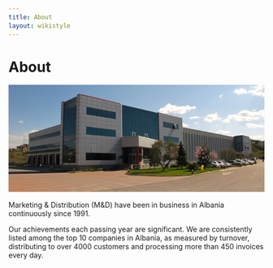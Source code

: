 ```yaml
---
title: About
layout: wikistyle
---
```


About
=====

![M&D Headquarters](images/MD-offices.jpg "Headquarters")

Marketing & Distribution (M&D) have been in business in Albania
continuously since 1991.

Our achievements each passing year are significant. We are consistently
listed among the top 10 companies in Albania, as measured by turnover,
distributing to over 4000 customers and processing more than 450
invoices every day.

